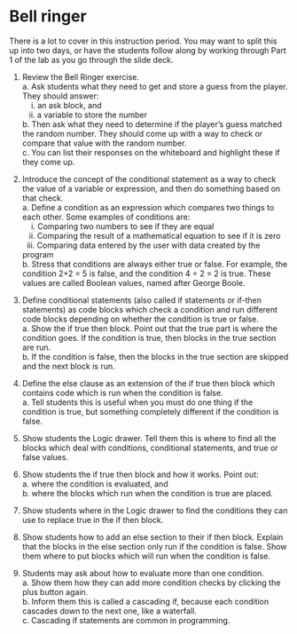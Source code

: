 # Bell ringer

There is a lot to cover in this instruction period. You may want to split this up into two days, or have the students follow along by working through Part 1 of the lab as you go through the slide deck.

1. Review the Bell Ringer exercise.\
a. Ask students what they need to get and store a guess from the player. They should answer:\
    i. an ask block, and \
   ii. a variable to store the number\
b. Then ask what they need to determine if the player’s guess matched the random number. They should come up with a way to check or compare that value with the random number.\
c. You can list their responses on the whiteboard and highlight these if they come up.
1. Introduce the concept of the conditional statement as a way to check the value of a variable or expression, and then do something based on that check.\
a. Define a condition as an expression which compares two things to each other. Some examples of conditions are:\
    i. Comparing two numbers to see if they are equal\
   ii. Comparing the result of a mathematical equation to see if it is zero
  iii. Comparing data entered by the user with data created by the program\
b. Stress that conditions are always either true or false. For example, the condition 2+2 = 5 is false, and the condition 4 ÷ 2 = 2 is true.
These values are called Boolean values, named after George Boole.
1. Define conditional statements (also called if statements or if-then statements) as code blocks which check a condition and run different code blocks depending on whether the condition is true or false.\
a. Show the if true then block. Point out that the true part is where the condition goes. If the condition is true, then blocks in the true section are run.\
b. If the condition is false, then the blocks in the true section are skipped and the next block is run.
1. Define the else clause as an extension of the if true then block which contains code which is run when the condition is false.\
a. Tell students this is useful when you must do one thing if the condition is true, but something completely different if the condition is false.
1. Show students the Logic drawer. Tell them this is where to find all the blocks which deal with conditions, conditional statements, and true or false values.
1. Show students the if true then block and how it works. Point out:\
a.  where the condition is evaluated, and\
b. where the blocks which run when the condition is true are placed. 
1. Show students where in the Logic drawer to find the conditions they can use to replace true in the if then block.
2. Show students how to add an else section to their if then block. Explain that the blocks in the else section only run if the condition is false. Show them where to put blocks which will run when the condition is false.

3. Students may ask about how to evaluate more than one condition.\
a. Show them how they can add more condition checks by clicking the plus button again.\
b. Inform them this is called a cascading if, because each condition cascades down to the next one, like a waterfall.\
c. Cascading if statements are common in programming.
